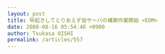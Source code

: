 ```yaml
---
layout: post
title: 早起きしてとりあえず仮サーバの構築作業開始 <EOM>
date: 2008-08-16 05:54:46 +0900
author: Tsukasa OISHI
permalink: /articles/557
---
```




